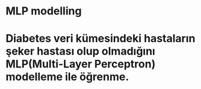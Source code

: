 # MLP modelling

# Diabetes veri kümesindeki hastaların şeker hastası olup olmadığını MLP(Multi-Layer Perceptron) modelleme ile öğrenme.